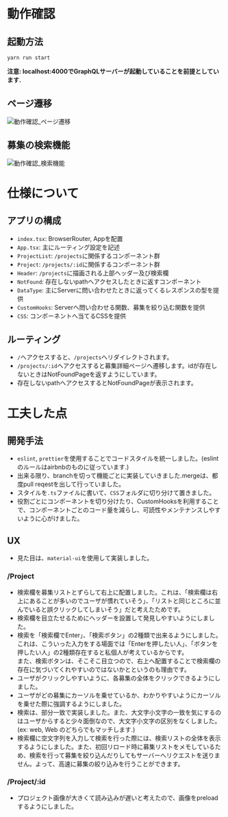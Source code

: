 # 動作確認
## 起動方法
```
yarn run start
```
**注意: localhost:4000でGraphQLサーバーが起動していることを前提としています.**
## ページ遷移
![動作確認_ページ遷移](https://user-images.githubusercontent.com/33705786/125255436-63616b00-e336-11eb-9857-c42c748a98ca.gif)
## 募集の検索機能
![動作確認_検索機能](https://user-images.githubusercontent.com/33705786/125255467-6d836980-e336-11eb-8a78-1f7ebf3f0a18.gif)

# 仕様について
## アプリの構成
- `index.tsx`: BrowserRouter, Appを配置
- `App.tsx`: 主にルーティング設定を記述
- `ProjectList`: `/projects`に関係するコンポーネント群
- `Project`: `/projects/:id`に関係するコンポーネント群
- `Header`: `/projects`に描画される上部ヘッダー及び検索欄
- `NotFound`: 存在しないpathへアクセスしたときに返すコンポーネント
- `DataType`: 主にServerに問い合わせたときに返ってくるレスポンスの型を提供
- `CustomHooks`: Serverへ問い合わせる関数、募集を絞り込む関数を提供
- `CSS`: コンポーネントへ当てるCSSを提供
## ルーティング
- `/`へアクセスすると、`/projects`へリダイレクトされます。
- `/projects/:id`へアクセスすると募集詳細ページへ遷移します。idが存在しないときはNotFoundPageを返すようにしています。
- 存在しないpathへアクセスするとNotFoundPageが表示されます。

# 工夫した点
## 開発手法
- `eslint`, `prettier`を使用することでコードスタイルを統一しました。(eslintのルールはairbnbのものに従っています.)
- 出来る限り、branchを切って機能ごとに実装していきました.mergeは、都度pull reqestを出して行っていました。
- スタイルを`.ts`ファイルに書いて、`CSS`フォルダに切り分けて置きました。
- 役割ごとにコンポーネントを切り分けたり、CustomHooksを利用することで、コンポーネントごとのコード量を減らし、可読性やメンテナンスしやすいように心がけました。

## UX
- 見た目は、`material-ui`を使用して実装しました。
### /Project
- 検索欄を募集リストとずらして右上に配置しました。これは、「検索欄は右上にあることが多いのでユーザが慣れていそう」、「リストと同じところに並んでいると誤クリックしてしまいそう」だと考えたためです。
- 検索欄を目立たせるためにヘッダーを設置して発見しやすいようにしました。
- 検索を「検索欄でEnter」、「検索ボタン」の2種類で出来るようにしました。これは、こういった入力をする場面では「Enterを押したい人」、「ボタンを押したい人」の2種類存在すると私個人が考えているからです。  
また、検索ボタンは、そこそこ目立つので、右上へ配置することで検索欄の存在に気づいてくれやすいのではないかとというのも理由です。
- ユーザがクリックしやすいように、各募集の全体をクリックできるようにしました。
- ユーザがどの募集にカーソルを乗せているか、わかりやすいようにカーソルを乗せた際に強調するようにしました。
- 検索は、部分一致で実装しました。また、大文字小文字の一致を気にするのはユーザからすると少々面倒なので、大文字小文字の区別をなくしました。(ex: web, Web のどちらでもマッチします.)
- 検索欄に空文字列を入力して検索を行った際には、検索リストの全体を表示するようにしました。また、初回リロード時に募集リストをメモしているため、検索を行って募集を絞り込んだりしてもサーバーへリクエストを送りません。よって、高速に募集の絞り込みを行うことができます。
### /Project/:id
- プロジェクト画像が大きくて読み込みが遅いと考えたので、画像をpreloadするようにしました。